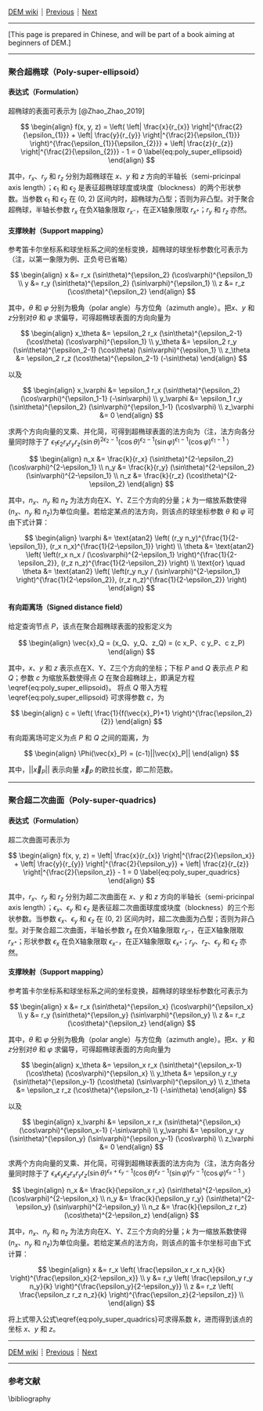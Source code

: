 ### 

[DEM wiki](dem_wiki.md)
┊ [Previous](dem_basics.md)
┊ [Next](discrete_to_continuum.md)

-------

[This page is prepared in Chinese, and will be part of a book aiming at beginners of DEM.]

-------

### 聚合超椭球（Poly-super-ellipsoid）

#### 表达式（Formulation）

超椭球的表面可表示为 [@Zhao_Zhao_2019]

$$
\begin{align}
  f(x, y, z) = \left( \left| \frac{x}{r_{x}} \right|^{\frac{2}{\epsilon_{1}}} 
    + \left| \frac{y}{r_{y}} \right|^{\frac{2}{\epsilon_{1}}} \right)^{\frac{\epsilon_{1}}{\epsilon_{2}}}
    + \left| \frac{z}{r_{z}} \right|^{\frac{2}{\epsilon_{2}}} - 1 = 0
  \label{eq:poly_super_ellipsoid}
\end{align}
$$

其中，$r_{x}$、$r_{y}$ 和 $r_{z}$ 分别为超椭球在 $x$、$y$ 和 $z$ 方向的半轴长（semi-pricinpal axis length）；$\epsilon_{1}$ 和 $\epsilon_{2}$ 是表征超椭球球度或块度（blockness）的两个形状参数。当参数 $\epsilon_{1}$ 和 $\epsilon_{2}$ 在 (0, 2) 区间内时，超椭球为凸型；否则为非凸型。对于聚合超椭球，半轴长参数 $r_{x}$ 在负X轴象限取 $r_{x^-}$，在正X轴象限取 $r_{x^+}$；$r_{y}$ 和 $r_{z}$ 亦然。

#### 支撑映射（Support mapping）

参考笛卡尔坐标系和球坐标系之间的坐标变换，超椭球的球坐标参数化可表示为（注，以第一象限为例、正负号已省略）

$$
\begin{align}
  x &= r_x (\sin\theta)^{\epsilon_2} (\cos\varphi)^{\epsilon_1} \\
  y &= r_y (\sin\theta)^{\epsilon_2} (\sin\varphi)^{\epsilon_1} \\
  z &= r_z (\cos\theta)^{\epsilon_2}
\end{align}
$$

其中，$\theta$ 和 $\varphi$ 分别为极角（polar angle）与方位角（azimuth angle）。把$x$、$y$ 和 $z$分别对$\theta$ 和 $\varphi$ 求偏导，可得超椭球表面的方向向量为

$$
\begin{align}
  x_\theta &= \epsilon_2 r_x (\sin\theta)^{\epsilon_2-1} (\cos\theta) 
    (\cos\varphi)^{\epsilon_1} \\
  y_\theta &= \epsilon_2 r_y (\sin\theta)^{\epsilon_2-1} (\cos\theta)
    (\sin\varphi)^{\epsilon_1} \\
  z_\theta &= \epsilon_2 r_z (\cos\theta)^{\epsilon_2-1} (-\sin\theta)
\end{align}
$$

以及

$$
\begin{align}
  x_\varphi &= \epsilon_1 r_x (\sin\theta)^{\epsilon_2} 
    (\cos\varphi)^{\epsilon_1-1} (-\sin\varphi) \\
  y_\varphi &= \epsilon_1 r_y (\sin\theta)^{\epsilon_2} 
    (\sin\varphi)^{\epsilon_1-1} (\cos\varphi) \\
  z_\varphi &= 0
\end{align}
$$

求两个方向向量的叉乘、并化简，可得到超椭球表面的法方向为（注，法方向各分量同时除于了 $\epsilon_1 \epsilon_2 r_x r_y r_z (\sin\theta)^{2\epsilon_2-1} (\cos\theta)^{\epsilon_2-1} (\sin\varphi)^{\epsilon_1-1} (\cos\varphi)^{\epsilon_1-1}$ ）

$$
\begin{align}
  n_x &= \frac{k}{r_x} (\sin\theta)^{2-\epsilon_2} (\cos\varphi)^{2-\epsilon_1}  \\
  n_y &= \frac{k}{r_y} (\sin\theta)^{2-\epsilon_2} (\sin\varphi)^{2-\epsilon_1}  \\
  n_z &= \frac{k}{r_z} (\cos\theta)^{2-\epsilon_2} 
\end{align}
$$

其中，$n_x$、$n_y$ 和 $n_z$ 为法方向在X、Y、Z三个方向的分量；$k$ 为一缩放系数使得($n_x$、$n_y$ 和 $n_z$)为单位向量。若给定某点的法方向，则该点的球坐标参数 $\theta$ 和 $\varphi$ 可由下式计算：

$$
\begin{align}
  \varphi &= \text{atan2}
    \left(
      (r_y n_y)^{\frac{1}{2-\epsilon_1}}, (r_x n_x)^{\frac{1}{2-\epsilon_1}}
    \right) \\
  \theta &= \text{atan2}
    \left(
      \left(r_x n_x / (\cos\varphi)^{2-\epsilon_1} \right)^{\frac{1}{2-\epsilon_2}}, 
        (r_z n_z)^{\frac{1}{2-\epsilon_2}}
    \right) \\
  \text{or} \quad
  \theta &= \text{atan2}
    \left(
      \left(r_y n_y / (\sin\varphi)^{2-\epsilon_1} \right)^{\frac{1}{2-\epsilon_2}}, 
        (r_z n_z)^{\frac{1}{2-\epsilon_2}}
    \right)
\end{align}
$$

#### 有向距离场（Signed distance field）

给定查询节点 $P$，该点在聚合超椭球表面的投影定义为

$$
\begin{align}
  \vec{x}_Q = (x_Q、y_Q、z_Q) = (c x_P、c y_P、c z_P)
\end{align}
$$

其中，$x$、$y$ 和 $z$ 表示点在X、Y、Z三个方向的坐标；下标 $P$ and $Q$ 表示点 $P$ 和 $Q$；参数 $c$ 为缩放系数使得点 $Q$ 在聚合超椭球上，即满足方程 \eqref{eq:poly_super_ellipsoid}。 将点 $Q$ 带入方程 \eqref{eq:poly_super_ellipsoid} 可求得参数 $c$，为

$$
\begin{align}
  c = \left( \frac{1}{f(\vec{x}_P)+1} \right)^{\frac{\epsilon_2}{2}}
\end{align}
$$

有向距离场可定义为点 $P$ 和 $Q$ 之间的距离，为

$$
\begin{align}
  \Phi(\vec{x}_P) = (c-1)||\vec{x}_P||
\end{align}
$$

其中，$||\vec{x}_P||$ 表示向量 $\vec{x}_P$ 的欧拉长度，即二阶范数。

-------

### 聚合超二次曲面（Poly-super-quadrics)

#### 表达式（Formulation）

超二次曲面可表示为

$$
\begin{align}
  f(x, y, z) = \left| \frac{x}{r_{x}} \right|^{\frac{2}{\epsilon_x}}
    + \left| \frac{y}{r_{y}} \right|^{\frac{2}{\epsilon_y}} 
    + \left| \frac{z}{r_{z}} \right|^{\frac{2}{\epsilon_z}} - 1 = 0
  \label{eq:poly_super_quadrics}
\end{align}
$$

其中，$r_{x}$、$r_{y}$ 和 $r_{z}$ 分别为超二次曲面在 $x$、$y$ 和 $z$ 方向的半轴长（semi-pricinpal axis length）；$\epsilon_{x}$、$\epsilon_{y}$ 和 $\epsilon_{z}$ 是表征超二次曲面球度或块度（blockness）的三个形状参数。当参数 $\epsilon_{x}$、$\epsilon_{y}$ 和 $\epsilon_{z}$ 在 (0, 2) 区间内时，超二次曲面为凸型；否则为非凸型。对于聚合超二次曲面，半轴长参数 $r_{x}$ 在负X轴象限取 $r_{x^-}$，在正X轴象限取 $r_{x^+}$；形状参数 $\epsilon_{x}$ 在负X轴象限取 $\epsilon_{x^-}$，在正X轴象限取 $\epsilon_{x^+}$；$r_{y}$、$r_{z}$、$\epsilon_{y}$ 和 $\epsilon_{z}$ 亦然。

#### 支撑映射（Support mapping）

参考笛卡尔坐标系和球坐标系之间的坐标变换，超椭球的球坐标参数化可表示为

$$
\begin{align}
  x &= r_x (\sin\theta)^{\epsilon_x} (\cos\varphi)^{\epsilon_x} \\
  y &= r_y (\sin\theta)^{\epsilon_y} (\sin\varphi)^{\epsilon_y} \\
  z &= r_z (\cos\theta)^{\epsilon_z}
\end{align}
$$

其中，$\theta$ 和 $\varphi$ 分别为极角（polar angle）与方位角（azimuth angle）。把$x$、$y$ 和 $z$分别对$\theta$ 和 $\varphi$ 求偏导，可得超椭球表面的方向向量为

$$
\begin{align}
  x_\theta &= \epsilon_x r_x (\sin\theta)^{\epsilon_x-1} (\cos\theta) 
    (\cos\varphi)^{\epsilon_x} \\
  y_\theta &= \epsilon_y r_y (\sin\theta)^{\epsilon_y-1} (\cos\theta)
    (\sin\varphi)^{\epsilon_y} \\
  z_\theta &= \epsilon_z r_z (\cos\theta)^{\epsilon_z-1} (-\sin\theta)
\end{align}
$$

以及

$$
\begin{align}
  x_\varphi &= \epsilon_x r_x (\sin\theta)^{\epsilon_x} 
    (\cos\varphi)^{\epsilon_x-1} (-\sin\varphi) \\
  y_\varphi &= \epsilon_y r_y (\sin\theta)^{\epsilon_y} 
    (\sin\varphi)^{\epsilon_y-1} (\cos\varphi) \\
  z_\varphi &= 0
\end{align}
$$

求两个方向向量的叉乘、并化简，可得到超椭球表面的法方向为（注，法方向各分量同时除于了 $\epsilon_x \epsilon_y \epsilon_z r_x r_y r_z (\sin\theta)^{\epsilon_x+\epsilon_y-1} (\cos\theta)^{\epsilon_z-1} (\sin\varphi)^{\epsilon_y-1} (\cos\varphi)^{\epsilon_x-1}$ ）

$$
\begin{align}
  n_x &= \frac{k}{\epsilon_x r_x} 
    (\sin\theta)^{2-\epsilon_x} (\cos\varphi)^{2-\epsilon_x}  \\
  n_y &= \frac{k}{\epsilon_y r_y} 
    (\sin\theta)^{2-\epsilon_y} (\sin\varphi)^{2-\epsilon_y}  \\
  n_z &= \frac{k}{\epsilon_z r_z} 
    (\cos\theta)^{2-\epsilon_z} 
\end{align}
$$

其中，$n_x$、$n_y$ 和 $n_z$ 为法方向在X、Y、Z三个方向的分量；$k$ 为一缩放系数使得($n_x$、$n_y$ 和 $n_z$)为单位向量。若给定某点的法方向，则该点的笛卡尔坐标可由下式计算：

$$
\begin{align}
  x &= r_x \left( \frac{\epsilon_x r_x n_x}{k} \right)^{\frac{\epsilon_x}{2-\epsilon_x}} \\
  y &= r_y \left( \frac{\epsilon_y r_y n_y}{k} \right)^{\frac{\epsilon_y}{2-\epsilon_y}} \\
  z &= r_z \left( \frac{\epsilon_z r_z n_z}{k} \right)^{\frac{\epsilon_z}{2-\epsilon_z}} \\
\end{align}
$$

将上式带入公式\eqref{eq:poly_super_quadrics}可求得系数 $k$，进而得到该点的坐标 $x$、$y$ 和 $z$。

-------

[DEM wiki](dem_wiki.md)
┊ [Previous](dem_basics.md)
┊ [Next](discrete_to_continuum.md)

-------

### 参考文献

\bibliography